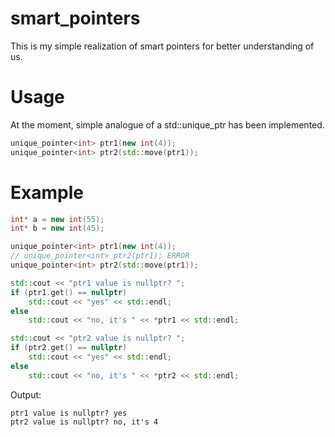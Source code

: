 # smart_pointers
This is my simple realization of smart pointers for better understanding of us.
# Usage
At the moment, simple analogue of a std::unique_ptr<T> has been implemented.
```c++
unique_pointer<int> ptr1(new int(4));
unique_pointer<int> ptr2(std::move(ptr1));
```
# Example
```c++
int* a = new int(55);
int* b = new int(45);

unique_pointer<int> ptr1(new int(4));
// unique_pointer<int> ptr2(ptr1); ERROR
unique_pointer<int> ptr2(std::move(ptr1));

std::cout << "ptr1 value is nullptr? ";
if (ptr1.get() == nullptr)
	std::cout << "yes" << std::endl;
else
	std::cout << "no, it's " << *ptr1 << std::endl;

std::cout << "ptr2 value is nullptr? ";
if (ptr2.get() == nullptr)
	std::cout << "yes" << std::endl;
else
	std::cout << "no, it's " << *ptr2 << std::endl;
```
Output:
```
ptr1 value is nullptr? yes
ptr2 value is nullptr? no, it's 4
```